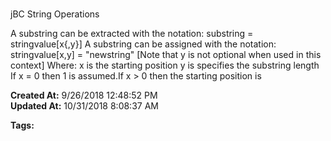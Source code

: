 # 
jBC String Operations

A substring can be extracted with the notation: substring = stringvalue[x{,y}] A substring can be assigned with the notation: stringvalue[x,y] = "newstring" [Note that y is not optional when used in this context] Where: x is the starting position y is specifies the substring length If x = 0 then 1 is assumed.If x &gt; 0 then the starting position is  

**Created At:** 9/26/2018 12:48:52 PM  
**Updated At:** 10/31/2018 8:08:37 AM  

**Tags:**
<badge text='substrings' vertical='middle' />
<badge text='string operations' vertical='middle' />
